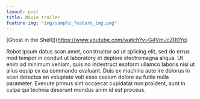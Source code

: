 ```yaml
---
layout: post
title: Movie trailer
feature-img: "img/sample_feature_img.png"
---
```

[Ghost in the Shell])(https://www.youtube.com/watch?v=G4VmJcZR0Yg)

Robot ipsum datus scan amet, constructor ad ut splicing elit, sed do errus mod tempor in conduit ut laboratory et deplore electromagna aliqua. Ut enim ad minimum veniam, quis no indestruct exoform ullamco laboris nisi ut alius equip ex ea commando evaluant. Duis ex machina aute ire dolorus in scan detectus an voluptate volt esse cesium dolore eu futile nulla parameter. Execute primus sint occaecat cupidatat non proident, sunt in culpa qui technia deserunt mondus anim id est proceus.

